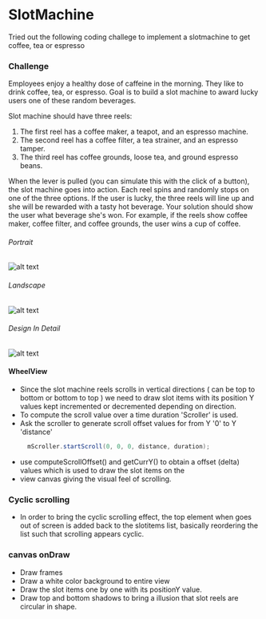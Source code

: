 SlotMachine
===========

Tried out the following coding challege to implement a slotmachine to get coffee, tea or espresso

### Challenge

Employees enjoy a healthy dose of caffeine in the morning. They like to drink coffee, tea, or espresso. Goal is to build a slot machine to award lucky users one of these random beverages.

Slot machine should have three reels:

1. The first reel has a coffee maker, a teapot, and an espresso machine.
2. The second reel has a coffee filter, a tea strainer, and an espresso tamper.
3. The third reel has coffee grounds, loose tea, and ground espresso beans.

When the lever is pulled (you can simulate this with the click of a button), the slot machine goes into action. Each reel spins and randomly stops on one of the three options. If the user is lucky, the three reels will line up and she will be rewarded with a tasty hot beverage. Your solution should show the user what beverage she's won. For example, if the reels show coffee maker, coffee filter, and coffee grounds, the user wins a cup of coffee.

###### Portrait


![alt text](https://github.com/smanikandan14/SlotMachine/blob/master/images/slotmachine_portrait.png "SlotMachine Portrait")

###### Landscape


![alt text](https://github.com/smanikandan14/SlotMachine/blob/master/images/slotmachine_landscape.png "SlotMachine Landscape")

###### Design In Detail
![alt text](https://github.com/smanikandan14/SlotMachine/blob/master/images/scroller.png "SlotMachine Immplementation")

#### WheelView
* Since the slot machine reels scrolls in vertical directions ( can be top to bottom or bottom to top ) we need to draw slot items with its position Y values kept incremented or decremented depending on direction.
* To compute the scroll value over a time duration 'Scroller' is used. 
* Ask the scroller to generate scroll offset values for from Y '0' to Y 'distance'
  ```java
	mScroller.startScroll(0, 0, 0, distance, duration); 
	```
* use computeScrollOffset() and getCurrY() to obtain a offset (delta) values which is used to draw the slot items on the 
* view canvas giving the visual feel of scrolling.

### Cyclic scrolling
* In order to bring the cyclic scrolling effect, the top element when goes out of screen is added back to the slotitems list, basically reordering the list such that scrolling appears cyclic.

### canvas onDraw
* Draw frames 
* Draw a white color background to entire view
* Draw the slot items one by one with its positionY value.
* Draw top and bottom shadows to bring a illusion that slot reels are circular in shape.
